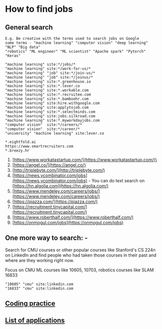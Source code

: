 # How to find jobs

## General search

```
E.g. Be creative with the terms used to search jobs on Google
some terms - "machine learning" "computer vision" "deep learning" "NLP" "Big data"
"robotics" "ML engineer" "ML scientist" "Apache spark" "Pytorch" "Keras"

"machine learning" site:*/jobs/*
"machine learning" site:*/work-for-us/*
"machine learning" "job" site:*/join-us/*
"machine learning" "job" site:*/joinus/*
"machine learning" site:*.greenhouse.io
"machine learning" site:*.lever.co
"machine learning" site:*.workable.com
"machine learning" site:*.recruitee.com
"machine learning" site:*.bamboohr.com
"machine learning" site:hire.withgoogle.com
"machine learning" site:applytojob.com
"machine learning" site:*.selectminds.com
"machine learning" site:jobs.silkroad.com
"machine learning" site:*.myworkdayjobs.com
"computer vision"  site:*/careers/*
"computer vision"  site:*/career/*
"university" "machine learning" site:lever.co

*.eightfold.ai
https://www.smartrecruiters.com
*.breezy.hr
```

1. [https://www.workatastartup.com/](https://www.workatastartup.com/)\
2. [https://angel.co/](https://angel.co/)
3. [http://triplebyte.com/](http://triplebyte.com/)
4. [https://news.ycombinator.com/jobs](https://news.ycombinator.com/jobs) - You can do text search on [https://hn.algolia.com](https://hn.algolia.com/)
5. [https://www.mendeley.com/careers/jobs/](https://www.mendeley.com/careers/jobs/)
6. [https://piazza.com/](https://piazza.com/)
7. [https://recruitment.tinycapital.com/](https://recruitment.tinycapital.com/)
8. [https://www.roberthalf.com/](https://www.roberthalf.com/)
9. [https://onmogul.com/jobs](https://onmogul.com/jobs)

## One more way to search: -

Search for CMU courses or other popular courses like Stanford's CS 224n on LinkedIn and find people who had taken those courses in their past and where are they working right now. 

Focus on CMU ML courses like 10605, 10703, robotics courses like SLAM 16833

```
"10605" "cmu" site:linkedin.com
"16833" "cmu" site:linkedin.com
```

## [Coding practice](https://github.com/abhishekbamotra/job_hunt_tricks/blob/main/Coding%20practice.md)

## [List of applications](https://www.notion.so/2384d3f56063477d887eb4fce6b9035d?v=abfba7ce751e4492838793a70ca6f39a)
